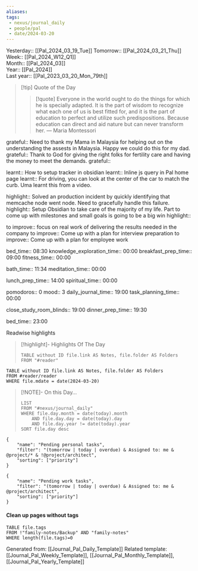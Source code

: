 ```yaml
---
aliases:
tags:
 - nexus/journal_daily
 - people/pal
 - date/2024-03-20
---
```


Yesterday:: [[Pal_2024_03_19_Tue]] 
Tomorrow:: [[Pal_2024_03_21_Thu]]  
Week:: [[Pal_2024_W12_Q1]]  
Month:: [[Pal_2024_03]]  
Year::  [[Pal_2024]]  
Last year::  [[Pal_2023_03_20_Mon_79th]] 

> [!tip] Quote of the Day
> > [!quote] Everyone in the world ought to do the things for which he is specially adapted. It is the part of wisdom to recognize what each one of us is best fitted for, and it is the part of education to perfect and utilize such predispositions. Because education can direct and aid nature but can never transform her.
> — Maria Montessori

grateful:: Need to thank my Mama in Malaysia for helping out on the understanding the assests in Malaysia. Happy we could do this for my dad. 
grateful:: Thank to God for giving the right folks for fertility care and having the money to meet the demands. 
grateful:: 

learnt:: How to setup tracker in obsidian 
learnt:: Inline js query in Pal home page 
learnt:: For driving, you can look at the center of the car to match the curb. Uma learnt this from a video. 

highlight:: Solved an production incident by quickly identifying that memcache node went node. Need to gracefully handle this failure. 
highlight:: Setup Obsidian to take care of the majority of my life. Part to come up with milestones and small goals is going to be a big win 
highlight:: 

to improve:: focus on real work of delivering the results needed in the company 
to improve:: Come up with a plan for interview preparation 
to improve:: Come up with a plan for employee work 

bed_time:: 08:30
knowledge_exploration_time:: 00:00
breakfast_prep_time:: 09:00
fitness_time:: 00:00

bath_time:: 11:34
meditation_time:: 00:00

lunch_prep_time:: 14:00
spiritual_time:: 00:00

pomodoros:: 0
mood:: 3
daily_journal_time:: 19:00
task_planning_time:: 00:00


close_study_room_blinds:: 19:00
dinner_prep_time:: 19:30

bed_time:: 23:00

Readwise highlights 
>[!highlight]- Highlights Of The Day
>```dataview
> TABLE without ID file.link AS Notes, file.folder AS Folders
> FROM "#reader"

```dataview
TABLE without ID file.link AS Notes, file.folder AS Folders
FROM #reader/reader
WHERE file.mdate = date(2024-03-20)
```


> [!NOTE]- On this Day…
> ```dataview
> LIST
> FROM "#nexus/journal_daily"
> WHERE file.day.month = date(today).month
>     AND file.day.day = date(today).day
>     AND file.day.year != date(today).year
> SORT file.day desc
> ```



```todoist
{
	"name": "Pending personal tasks",
	"filter": "(tomorrow | today | overdue) & Assigned to: me & @project/* & !@project/architect",
	"sorting": ["priority"]
}
```

```todoist
{
	"name": "Pending work tasks",
	"filter": "(tomorrow | today | overdue) & Assigned to: me &  @project/architect",
	"sorting": ["priority"]
}
```
#### Clean up pages without tags
```dataview
TABLE file.tags
FROM !"family-notes/Backup" AND "family-notes"
WHERE length(file.tags)=0
```


Generated from: [[Journal_Pal_Daily_Template]]
Related template: [[Journal_Pal_Weekly_Template]], [[Journal_Pal_Monthly_Template]], [[Journal_Pal_Yearly_Template]]